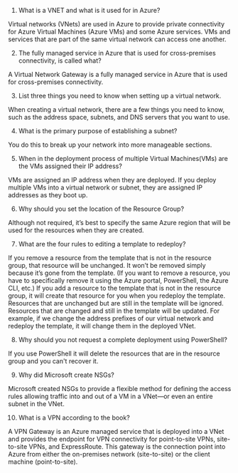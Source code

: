 1. What is a VNET and what is it used for in Azure?

Virtual networks (VNets) are used in Azure to provide private connectivity for Azure Virtual Machines (Azure VMs) and some Azure services. VMs and services that are part of the same virtual network can access one another.

2. The fully managed service in Azure that is used for cross-premises connectivity, is called what?

A Virtual Network Gateway is a fully managed service in Azure that is used for cross-premises connectivity.

3. List three things you need to know when setting up a virtual network.

When creating a virtual network, there are a few things you need to know, such as the address space, subnets, and DNS servers that you want to use.

4. What is the primary purpose of establishing a subnet?

You do this to break up your network into more manageable sections.

5. When in the deployment process of multiple Virtual Machines(VMs) are the VMs assigned their IP
address?

VMs are assigned an IP address when they are deployed. If you deploy multiple VMs into a virtual network or subnet, they are assigned IP addresses as they boot up.

6. Why should you set the location of the Resource Group?

Although not required, it’s best to specify the same Azure region that will be used for the resources when they are created.

7. What are the four rules to editing a template to redeploy?

If you remove a resource from the template that is not in the resource group, that resource will be unchanged. It won’t be removed simply because it’s gone from the template. (If you want to remove a resource, you have to specifically remove it using the Azure portal, PowerShell, the Azure CLI, etc.) If you add a resource to the template that is not in the resource group, it will create that resource for you when you redeploy the template. Resources that are unchanged but are still in the template will be ignored. Resources that are changed and still in the template will be updated. For example, if we change the address prefixes of our virtual network and redeploy the template, it will change them in the deployed VNet.

8. Why should you not request a complete deployment using PowerShell?

If you use PowerShell it will delete the resources that are in the resource group and you can't recover it.

9. Why did Microsoft create NSGs?

Microsoft created NSGs to provide a flexible method for defining the access rules allowing traffic into and out of a VM in a VNet—or even an entire subnet in the VNet.

10. What is a VPN according to the book?

A VPN Gateway is an Azure managed service that is deployed into a VNet and provides the endpoint for VPN connectivity for point-to-site VPNs, site-to-site VPNs, and ExpressRoute. This gateway is the connection point into Azure from either the on-premises network (site-to-site) or the client machine (point-to-site). 
